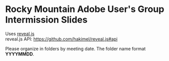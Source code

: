 # Rocky Mountain Adobe User's Group Intermission Slides  

Uses [reveal.js](https://github.com/hakimel/reveal.js/)  
reveal.js API: <https://github.com/hakimel/reveal.js#api>  

Please organize in folders by meeting date. The folder name format **YYYYMMDD**.  